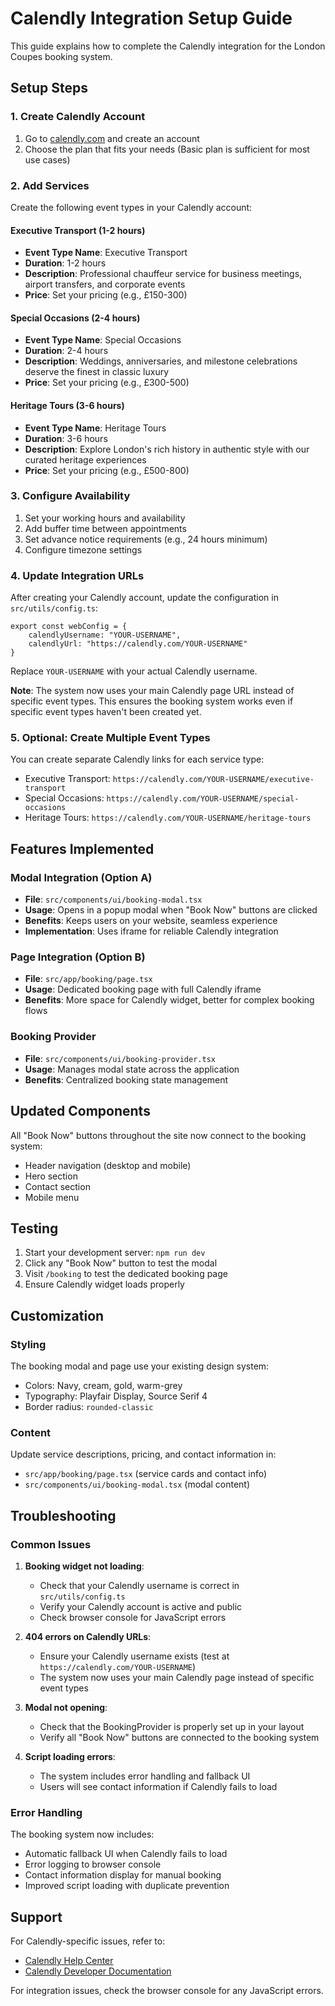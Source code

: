 # Calendly Integration Setup Guide

This guide explains how to complete the Calendly integration for the London Coupes booking system.

## Setup Steps

### 1. Create Calendly Account
1. Go to [calendly.com](https://calendly.com) and create an account
2. Choose the plan that fits your needs (Basic plan is sufficient for most use cases)

### 2. Add Services
Create the following event types in your Calendly account:

#### Executive Transport (1-2 hours)
- **Event Type Name**: Executive Transport
- **Duration**: 1-2 hours
- **Description**: Professional chauffeur service for business meetings, airport transfers, and corporate events
- **Price**: Set your pricing (e.g., £150-300)

#### Special Occasions (2-4 hours)
- **Event Type Name**: Special Occasions
- **Duration**: 2-4 hours
- **Description**: Weddings, anniversaries, and milestone celebrations deserve the finest in classic luxury
- **Price**: Set your pricing (e.g., £300-500)

#### Heritage Tours (3-6 hours)
- **Event Type Name**: Heritage Tours
- **Duration**: 3-6 hours
- **Description**: Explore London's rich history in authentic style with our curated heritage experiences
- **Price**: Set your pricing (e.g., £500-800)

### 3. Configure Availability
1. Set your working hours and availability
2. Add buffer time between appointments
3. Set advance notice requirements (e.g., 24 hours minimum)
4. Configure timezone settings

### 4. Update Integration URLs

After creating your Calendly account, update the configuration in `src/utils/config.ts`:

```tsx
export const webConfig = {
    calendlyUsername: "YOUR-USERNAME",
    calendlyUrl: "https://calendly.com/YOUR-USERNAME"
}
```

Replace `YOUR-USERNAME` with your actual Calendly username.

**Note**: The system now uses your main Calendly page URL instead of specific event types. This ensures the booking system works even if specific event types haven't been created yet.

### 5. Optional: Create Multiple Event Types
You can create separate Calendly links for each service type:

- Executive Transport: `https://calendly.com/YOUR-USERNAME/executive-transport`
- Special Occasions: `https://calendly.com/YOUR-USERNAME/special-occasions`
- Heritage Tours: `https://calendly.com/YOUR-USERNAME/heritage-tours`

## Features Implemented

### Modal Integration (Option A)
- **File**: `src/components/ui/booking-modal.tsx`
- **Usage**: Opens in a popup modal when "Book Now" buttons are clicked
- **Benefits**: Keeps users on your website, seamless experience
- **Implementation**: Uses iframe for reliable Calendly integration

### Page Integration (Option B)
- **File**: `src/app/booking/page.tsx`
- **Usage**: Dedicated booking page with full Calendly iframe
- **Benefits**: More space for Calendly widget, better for complex booking flows

### Booking Provider
- **File**: `src/components/ui/booking-provider.tsx`
- **Usage**: Manages modal state across the application
- **Benefits**: Centralized booking state management

## Updated Components

All "Book Now" buttons throughout the site now connect to the booking system:
- Header navigation (desktop and mobile)
- Hero section
- Contact section
- Mobile menu

## Testing

1. Start your development server: `npm run dev`
2. Click any "Book Now" button to test the modal
3. Visit `/booking` to test the dedicated booking page
4. Ensure Calendly widget loads properly

## Customization

### Styling
The booking modal and page use your existing design system:
- Colors: Navy, cream, gold, warm-grey
- Typography: Playfair Display, Source Serif 4
- Border radius: `rounded-classic`

### Content
Update service descriptions, pricing, and contact information in:
- `src/app/booking/page.tsx` (service cards and contact info)
- `src/components/ui/booking-modal.tsx` (modal content)

## Troubleshooting

### Common Issues

1. **Booking widget not loading**: 
   - Check that your Calendly username is correct in `src/utils/config.ts`
   - Verify your Calendly account is active and public
   - Check browser console for JavaScript errors

2. **404 errors on Calendly URLs**:
   - Ensure your Calendly username exists (test at `https://calendly.com/YOUR-USERNAME`)
   - The system now uses your main Calendly page instead of specific event types

3. **Modal not opening**:
   - Check that the BookingProvider is properly set up in your layout
   - Verify all "Book Now" buttons are connected to the booking system

4. **Script loading errors**:
   - The system includes error handling and fallback UI
   - Users will see contact information if Calendly fails to load

### Error Handling

The booking system now includes:
- Automatic fallback UI when Calendly fails to load
- Error logging to browser console
- Contact information display for manual booking
- Improved script loading with duplicate prevention

## Support

For Calendly-specific issues, refer to:
- [Calendly Help Center](https://help.calendly.com/)
- [Calendly Developer Documentation](https://developer.calendly.com/)

For integration issues, check the browser console for any JavaScript errors.
